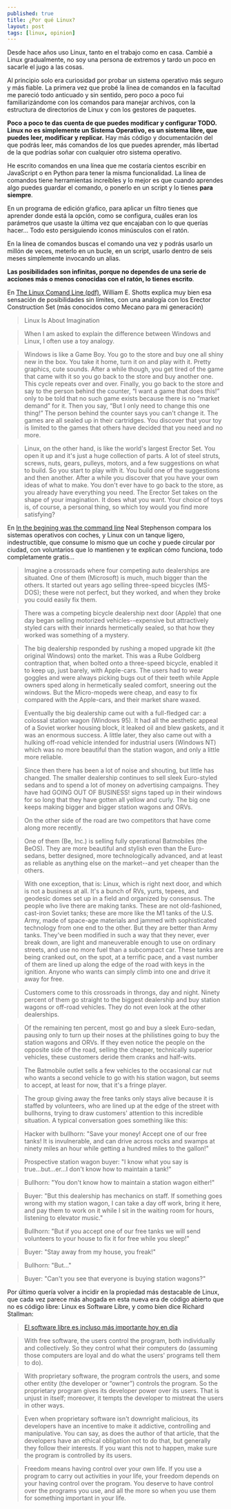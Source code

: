 ```yaml
---
published: true
title: ¿Por qué Linux?
layout: post
tags: [linux, opinion] 
---
```


Desde hace años uso Linux, tanto en el trabajo como en casa. Cambié a Linux gradualmente, no soy una persona de extremos y tardo un poco en sacarle el jugo a las cosas. 

Al principio solo era curiosidad por probar un sistema operativo más seguro y más fiable. La primera vez que probé la línea de comandos en la facultad me pareció todo anticuado y sin sentido, pero poco a poco fui familiarizándome con los comandos para manejar archivos, con la estructura de directorios de Linux y con los gestores de paquetes. 

**Poco a poco te das cuenta de que puedes modificar y configurar TODO. Linux no es simplemente un Sistema Operativo, es un sistema libre, que puedes leer, modificar y replicar.** Hay más código y documentación del que podrás leer, más comandos de los que puedes aprender, más libertad de la que podrías soñar con cualquier otro sistema operativo.

He escrito comandos en una línea que me costaría cientos escribir en JavaScript o en Python para tener la misma funcionalidad. La línea de comandos tiene herramientas increíbles y lo mejor es que cuando aprendes algo puedes guardar el comando, o ponerlo en un script y lo tienes **para siempre**. 

En un programa de edición gŕafico, para aplicar un filtro tienes que aprender donde está la opción, como se configura, cuáles eran los parámetros que usaste la última vez que encajaban con lo que querías hacer... Todo esto persiguiendo iconos minúsculos con el ratón. 

En la línea de comandos buscas el comando una vez y podrás usarlo un millón de veces, meterlo en un bucle, en un script, usarlo dentro de seis meses simplemente invocando un alias. 

**Las posibilidades son infinitas, porque no dependes de una serie de acciones más o menos conocidas con el ratón, lo tienes escrito**.

En [The Linux Comand Line (pdf)](/public/TLCL-09.12.pdf), William E. Shotts explica muy bien esa sensación de posibilidades sin límites, con una analogía con los Erector Construction Set (más conocidos como Mecano para mi generación)

> Linux Is About Imagination

> When I am asked to explain the difference between Windows and Linux, I often use a toy analogy.

> Windows is like a Game Boy. You go to the store and buy one all shiny new in the box. You take it home, turn it on and play with it. Pretty graphics, cute sounds. After a while though, you get tired of the game that came with it so you go back to the store and buy another one. This cycle repeats over and over. Finally, you go back to the store and say to the person behind the counter, “I want a game that does this!” only to be told that no such game exists because there is no “market demand” for it. Then you say, “But I only need to change this one thing!” The person behind the counter says you can't change it. The games are all sealed up in their cartridges. You discover that your toy is limited to the games that others have decided that you need and no more.

> Linux, on the other hand, is like the world's largest Erector Set. You open it up and it's just a huge collection of parts. A lot of steel struts, screws, nuts, gears, pulleys, motors, and a few suggestions on what to build. So you start to play with it. You build one of the suggestions and then another. After a while you discover that you have your own ideas of what to make. You don't ever have to go back to the store, as you already have everything you need. The Erector Set takes on the shape of your imagination. It does what you want. Your choice of toys is, of course, a personal thing, so which toy would you find more satisfying?

En [In the begining was the command line](http://www.cryptonomicon.com/beginning.html) Neal Stephenson compara los sistemas operativos con coches, y Linux con un tanque ligero, indestructible, que consume lo mismo que un coche y puede circular por ciudad, con voluntarios que lo mantienen y te explican cómo funciona, todo completamente gratis...

> Imagine a crossroads where four competing auto dealerships are situated. One of them (Microsoft) is much, much bigger than the others. It started out years ago selling three-speed bicycles (MS-DOS); these were not perfect, but they worked, and when they broke you could easily fix them.

> There was a competing bicycle dealership next door (Apple) that one day began selling motorized vehicles--expensive but attractively styled cars with their innards hermetically sealed, so that how they worked was something of a mystery.

> The big dealership responded by rushing a moped upgrade kit (the original Windows) onto the market. This was a Rube Goldberg contraption that, when bolted onto a three-speed bicycle, enabled it to keep up, just barely, with Apple-cars. The users had to wear goggles and were always picking bugs out of their teeth while Apple owners sped along in hermetically sealed comfort, sneering out the windows. But the Micro-mopeds were cheap, and easy to fix compared with the Apple-cars, and their market share waxed.

> Eventually the big dealership came out with a full-fledged car: a colossal station wagon (Windows 95). It had all the aesthetic appeal of a Soviet worker housing block, it leaked oil and blew gaskets, and it was an enormous success. A little later, they also came out with a hulking off-road vehicle intended for industrial users (Windows NT) which was no more beautiful than the station wagon, and only a little more reliable.

> Since then there has been a lot of noise and shouting, but little has changed. The smaller dealership continues to sell sleek Euro-styled sedans and to spend a lot of money on advertising campaigns. They have had GOING OUT OF BUSINESS! signs taped up in their windows for so long that they have gotten all yellow and curly. The big one keeps making bigger and bigger station wagons and ORVs.

> On the other side of the road are two competitors that have come along more recently.

> One of them (Be, Inc.) is selling fully operational Batmobiles (the BeOS). They are more beautiful and stylish even than the Euro-sedans, better designed, more technologically advanced, and at least as reliable as anything else on the market--and yet cheaper than the others.

> With one exception, that is: Linux, which is right next door, and which is not a business at all. It's a bunch of RVs, yurts, tepees, and geodesic domes set up in a field and organized by consensus. The people who live there are making tanks. These are not old-fashioned, cast-iron Soviet tanks; these are more like the M1 tanks of the U.S. Army, made of space-age materials and jammed with sophisticated technology from one end to the other. But they are better than Army tanks. They've been modified in such a way that they never, ever break down, are light and maneuverable enough to use on ordinary streets, and use no more fuel than a subcompact car. These tanks are being cranked out, on the spot, at a terrific pace, and a vast number of them are lined up along the edge of the road with keys in the ignition. Anyone who wants can simply climb into one and drive it away for free.

> Customers come to this crossroads in throngs, day and night. Ninety percent of them go straight to the biggest dealership and buy station wagons or off-road vehicles. They do not even look at the other dealerships.

> Of the remaining ten percent, most go and buy a sleek Euro-sedan, pausing only to turn up their noses at the philistines going to buy the station wagons and ORVs. If they even notice the people on the opposite side of the road, selling the cheaper, technically superior vehicles, these customers deride them cranks and half-wits.

> The Batmobile outlet sells a few vehicles to the occasional car nut who wants a second vehicle to go with his station wagon, but seems to accept, at least for now, that it's a fringe player.

> The group giving away the free tanks only stays alive because it is staffed by volunteers, who are lined up at the edge of the street with bullhorns, trying to draw customers' attention to this incredible situation. A typical conversation goes something like this:

> Hacker with bullhorn: "Save your money! Accept one of our free tanks! It is invulnerable, and can drive across rocks and swamps at ninety miles an hour while getting a hundred miles to the gallon!"

> Prospective station wagon buyer: "I know what you say is true...but...er...I don't know how to maintain a tank!"

> Bullhorn: "You don't know how to maintain a station wagon either!"

> Buyer: "But this dealership has mechanics on staff. If something goes wrong with my station wagon, I can take a day off work, bring it here, and pay them to work on it while I sit in the waiting room for hours, listening to elevator music."

> Bullhorn: "But if you accept one of our free tanks we will send volunteers to your house to fix it for free while you sleep!"

> Buyer: "Stay away from my house, you freak!"

> Bullhorn: "But..."

> Buyer: "Can't you see that everyone is buying station wagons?"

Por último quería volver a incidir en la propiedad más destacable de Linux, que cada vez parece más ahogada en esta nueva era de código abierto que no es código libre: Linux es Software Libre, y como bien dice Richard Stallman:

> [El software libre es incluso más importante hoy en día](https://www.gnu.org/philosophy/free-software-even-more-important.html)

> With free software, the users control the program, both individually and collectively. So they control what their computers do (assuming those computers are loyal and do what the users' programs tell them to do).

> With proprietary software, the program controls the users, and some other entity (the developer or “owner”) controls the program. So the proprietary program gives its developer power over its users. That is unjust in itself; moreover, it tempts the developer to mistreat the users in other ways.

> Even when proprietary software isn't downright malicious, its developers have an incentive to make it addictive, controlling and manipulative. You can say, as does the author of that article, that the developers have an ethical obligation not to do that, but generally they follow their interests. If you want this not to happen, make sure the program is controlled by its users.

> Freedom means having control over your own life. If you use a program to carry out activities in your life, your freedom depends on your having control over the program. You deserve to have control over the programs you use, and all the more so when you use them for something important in your life.